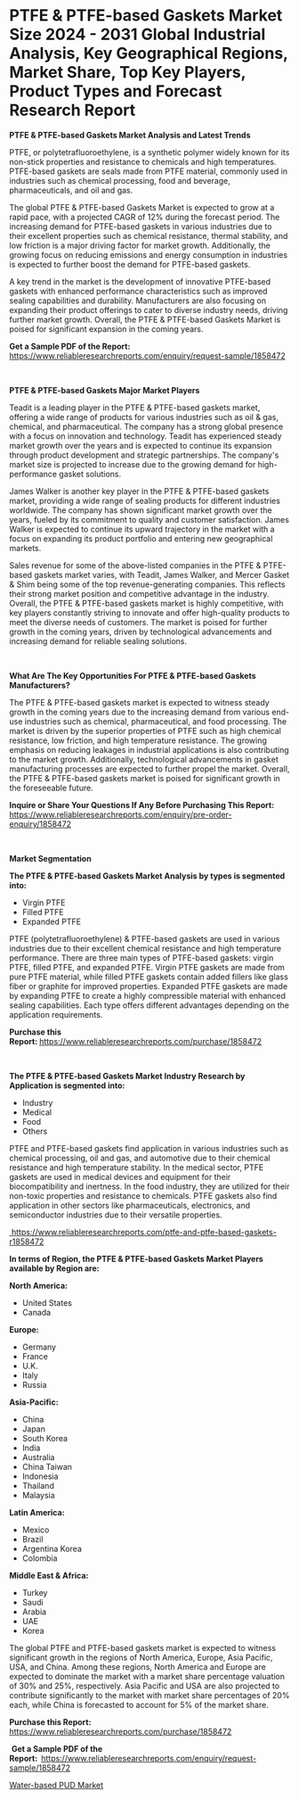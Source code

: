 <p><h1>PTFE & PTFE-based Gaskets Market Size 2024 - 2031 Global Industrial Analysis, Key Geographical Regions, Market Share, Top Key Players, Product Types and Forecast Research Report</h1></p><p><strong>PTFE & PTFE-based Gaskets Market Analysis and Latest Trends</strong></p>
<p><p>PTFE, or polytetrafluoroethylene, is a synthetic polymer widely known for its non-stick properties and resistance to chemicals and high temperatures. PTFE-based gaskets are seals made from PTFE material, commonly used in industries such as chemical processing, food and beverage, pharmaceuticals, and oil and gas.</p><p>The global PTFE & PTFE-based Gaskets Market is expected to grow at a rapid pace, with a projected CAGR of 12% during the forecast period. The increasing demand for PTFE-based gaskets in various industries due to their excellent properties such as chemical resistance, thermal stability, and low friction is a major driving factor for market growth. Additionally, the growing focus on reducing emissions and energy consumption in industries is expected to further boost the demand for PTFE-based gaskets.</p><p>A key trend in the market is the development of innovative PTFE-based gaskets with enhanced performance characteristics such as improved sealing capabilities and durability. Manufacturers are also focusing on expanding their product offerings to cater to diverse industry needs, driving further market growth. Overall, the PTFE & PTFE-based Gaskets Market is poised for significant expansion in the coming years.</p></p>
<p><strong>Get a Sample PDF of the Report:&nbsp;</strong> <a href="https://www.reliableresearchreports.com/enquiry/request-sample/1858472">https://www.reliableresearchreports.com/enquiry/request-sample/1858472</a></p>
<p>&nbsp;</p>
<p><strong>PTFE & PTFE-based Gaskets Major Market Players</strong></p>
<p><p>Teadit is a leading player in the PTFE & PTFE-based gaskets market, offering a wide range of products for various industries such as oil & gas, chemical, and pharmaceutical. The company has a strong global presence with a focus on innovation and technology. Teadit has experienced steady market growth over the years and is expected to continue its expansion through product development and strategic partnerships. The company's market size is projected to increase due to the growing demand for high-performance gasket solutions.</p><p>James Walker is another key player in the PTFE & PTFE-based gaskets market, providing a wide range of sealing products for different industries worldwide. The company has shown significant market growth over the years, fueled by its commitment to quality and customer satisfaction. James Walker is expected to continue its upward trajectory in the market with a focus on expanding its product portfolio and entering new geographical markets.</p><p>Sales revenue for some of the above-listed companies in the PTFE & PTFE-based gaskets market varies, with Teadit, James Walker, and Mercer Gasket & Shim being some of the top revenue-generating companies. This reflects their strong market position and competitive advantage in the industry. Overall, the PTFE & PTFE-based gaskets market is highly competitive, with key players constantly striving to innovate and offer high-quality products to meet the diverse needs of customers. The market is poised for further growth in the coming years, driven by technological advancements and increasing demand for reliable sealing solutions.</p></p>
<p>&nbsp;</p>
<p><strong>What Are The Key Opportunities For PTFE & PTFE-based Gaskets Manufacturers?</strong></p>
<p><p>The PTFE & PTFE-based gaskets market is expected to witness steady growth in the coming years due to the increasing demand from various end-use industries such as chemical, pharmaceutical, and food processing. The market is driven by the superior properties of PTFE such as high chemical resistance, low friction, and high temperature resistance. The growing emphasis on reducing leakages in industrial applications is also contributing to the market growth. Additionally, technological advancements in gasket manufacturing processes are expected to further propel the market. Overall, the PTFE & PTFE-based gaskets market is poised for significant growth in the foreseeable future.</p></p>
<p><strong>Inquire or Share Your Questions If Any Before Purchasing This Report:</strong> <a href="https://www.reliableresearchreports.com/enquiry/pre-order-enquiry/1858472">https://www.reliableresearchreports.com/enquiry/pre-order-enquiry/1858472</a></p>
<p>&nbsp;</p>
<p><strong>Market Segmentation</strong></p>
<p><strong>The PTFE & PTFE-based Gaskets Market Analysis by types is segmented into:</strong></p>
<p><ul><li>Virgin PTFE</li><li>Filled PTFE</li><li>Expanded PTFE</li></ul></p>
<p><p>PTFE (polytetrafluoroethylene) & PTFE-based gaskets are used in various industries due to their excellent chemical resistance and high temperature performance. There are three main types of PTFE-based gaskets: virgin PTFE, filled PTFE, and expanded PTFE. Virgin PTFE gaskets are made from pure PTFE material, while filled PTFE gaskets contain added fillers like glass fiber or graphite for improved properties. Expanded PTFE gaskets are made by expanding PTFE to create a highly compressible material with enhanced sealing capabilities. Each type offers different advantages depending on the application requirements.</p></p>
<p><strong>Purchase this Report:&nbsp;</strong><a href="https://www.reliableresearchreports.com/purchase/1858472">https://www.reliableresearchreports.com/purchase/1858472</a></p>
<p>&nbsp;</p>
<p><strong>The PTFE & PTFE-based Gaskets Market Industry Research by Application is segmented into:</strong></p>
<p><ul><li>Industry</li><li>Medical</li><li>Food</li><li>Others</li></ul></p>
<p><p>PTFE and PTFE-based gaskets find application in various industries such as chemical processing, oil and gas, and automotive due to their chemical resistance and high temperature stability. In the medical sector, PTFE gaskets are used in medical devices and equipment for their biocompatibility and inertness. In the food industry, they are utilized for their non-toxic properties and resistance to chemicals. PTFE gaskets also find application in other sectors like pharmaceuticals, electronics, and semiconductor industries due to their versatile properties.</p></p>
<p><a href="https://www.reliableresearchreports.com/ptfe-and-ptfe-based-gaskets-r1858472">&nbsp;https://www.reliableresearchreports.com/ptfe-and-ptfe-based-gaskets-r1858472</a></p>
<p><strong>In terms of Region, the PTFE & PTFE-based Gaskets Market Players available by Region are:</strong></p>
<p>
    <p> <strong> North America: </strong>
        <ul>
            <li>United States</li>
            <li>Canada</li>
        </ul>
        </p> 
    <p> <strong> Europe: </strong>
        <ul>
            <li>Germany</li>
            <li>France</li>
            <li>U.K.</li>
            <li>Italy</li>
            <li>Russia</li>
        </ul>
        </p> 
    <p> <strong> Asia-Pacific: </strong>
        <ul>
            <li>China</li>
            <li>Japan</li>
            <li>South Korea</li>
            <li>India</li>
            <li>Australia</li>
            <li>China Taiwan</li>
            <li>Indonesia</li>
            <li>Thailand</li>
            <li>Malaysia</li>
        </ul>
        </p> 
    <p> <strong> Latin America: </strong>
        <ul>
            <li>Mexico</li>
            <li>Brazil</li>
            <li>Argentina Korea</li>
            <li>Colombia</li>
        </ul>
        </p> 
    <p> <strong> Middle East & Africa: </strong>
        <ul>
            <li>Turkey</li>
            <li>Saudi</li>
            <li>Arabia</li>
            <li>UAE</li>
            <li>Korea</li>
        </ul>
    </p>
    </p>
<p><p>The global PTFE and PTFE-based gaskets market is expected to witness significant growth in the regions of North America, Europe, Asia Pacific, USA, and China. Among these regions, North America and Europe are expected to dominate the market with a market share percentage valuation of 30% and 25%, respectively. Asia Pacific and USA are also projected to contribute significantly to the market with market share percentages of 20% each, while China is forecasted to account for 5% of the market share.</p></p>
<p><strong>Purchase this Report: </strong><a href="https://www.reliableresearchreports.com/purchase/1858472">https://www.reliableresearchreports.com/purchase/1858472</a></p>
<p>&nbsp;<strong>Get a Sample PDF of the Report:&nbsp;&nbsp;</strong><a href="https://www.reliableresearchreports.com/enquiry/request-sample/1858472">https://www.reliableresearchreports.com/enquiry/request-sample/1858472</a></p>
<p><strong></strong></p>
<p><p><a href="https://github.com/Paul14Anderson63/Market-Research-Report-List-4/blob/main/water-based-pud-market.md">Water-based PUD Market</a></p></p>